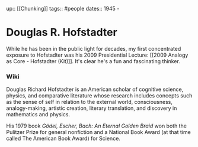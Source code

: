 up:: [[Chunking]]
tags:: #people 
dates:: 1945 -

# Douglas R. Hofstadter
While he has been in the public light for decades, my first concentrated exposure to Hofstadter was his 2009 Presidential Lecture: [[2009 Analogy as Core - Hofstadter (Kit)]]. It's clear he's a fun and fascinating thinker. 

### Wiki
Douglas Richard Hofstadter is an American scholar of cognitive science, physics, and comparative literature whose research includes concepts such as the sense of self in relation to the external world, consciousness, analogy-making, artistic creation, literary translation, and discovery in mathematics and physics. 

His 1979 book *Gödel, Escher, Bach: An Eternal Golden Braid* won both the Pulitzer Prize for general nonfiction and a National Book Award (at that time called The American Book Award) for Science.
